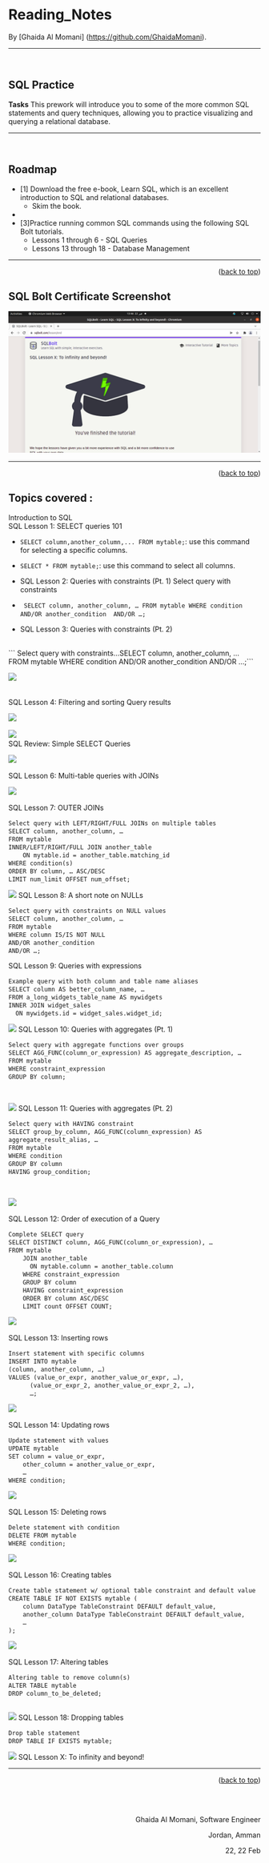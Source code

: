 # Reading_Notes

<!-- This is the reading notes repository where I keep my favorite articles with their sources.
       
       Hope you'll benefit from my reads, Enjoy!


-->




By [Ghaida Al Momani] (https://github.com/GhaidaMomani).
<br/>
<hr/>
<br/>

## SQL Practice
**Tasks** 
This prework will introduce you to some of the more common SQL statements and query techniques, allowing you to practice visualizing and querying a relational database.



<hr/>
<br/>


<!-- ROADMAP -->
## Roadmap

- [1] Download the free e-book, Learn SQL, which is an excellent introduction to SQL and relational databases.
     -  Skim the book.
-
- [3]Practice running common SQL commands using the following SQL Bolt tutorials.
    - Lessons 1 through 6 - SQL Queries
    -  Lessons 13 through 18 - Database Management


   



<hr/>
    <p align="right">(<a href="#top">back to top</a>)</p>


<!-- SQL Bolt Certificate -->
## SQL Bolt Certificate Screenshot



![SQL Bolt Certificate](./SQL_certificate.jpg)




<hr/>
    <p align="right">(<a href="#top">back to top</a>)</p>

   
## Topics covered :
   <p>

Introduction to SQL<br /> 
SQL Lesson 1: SELECT queries 101<br /> 
 * ```SELECT column,another_column,... FROM mytable;```: use this command for selecting a specific columns.
  * ```SELECT * FROM mytable;```: use this command to select all columns.

* SQL Lesson 2: Queries with constraints (Pt. 1)
Select query with constraints
* ``` SELECT column, another_column, … FROM mytable WHERE condition AND/OR another_condition  AND/OR …;```
    <br /> 
* SQL Lesson 3: Queries with constraints (Pt. 2)
<br/>
 ``` Select query with constraints...SELECT column, another_column, … FROM mytable WHERE condition AND/OR another_condition AND/OR …;```
<br/>

![](./SQL_tasks/t3.jpg)

<br /> 
SQL Lesson 4: Filtering and sorting Query results
<br/>
 
 ![](./SQL_tasks/t4a.jpg)
 
![](./SQL_tasks/t4b.jpg)
<br /> 
SQL Review: Simple SELECT Queries<br /> 

![](./SQL_tasks/SQL_firstTAsk.jpg)

SQL Lesson 6: Multi-table queries with JOINs<br /> 

![](./SQL_tasks/t6.jpg)

SQL Lesson 7: OUTER JOINs<br /> 
```
Select query with LEFT/RIGHT/FULL JOINs on multiple tables
SELECT column, another_column, …
FROM mytable
INNER/LEFT/RIGHT/FULL JOIN another_table 
    ON mytable.id = another_table.matching_id
WHERE condition(s)
ORDER BY column, … ASC/DESC
LIMIT num_limit OFFSET num_offset;

```
![](./SQL_tasks/t7.jpg)
SQL Lesson 8: A short note on NULLs<br /> 
```
Select query with constraints on NULL values
SELECT column, another_column, …
FROM mytable
WHERE column IS/IS NOT NULL
AND/OR another_condition
AND/OR …;
```

SQL Lesson 9: Queries with expressions<br /> 
```
Example query with both column and table name aliases
SELECT column AS better_column_name, …
FROM a_long_widgets_table_name AS mywidgets
INNER JOIN widget_sales
  ON mywidgets.id = widget_sales.widget_id;

```

![](./SQL_tasks/t9.jpg)
SQL Lesson 10: Queries with aggregates (Pt. 1)
```
Select query with aggregate functions over groups
SELECT AGG_FUNC(column_or_expression) AS aggregate_description, …
FROM mytable
WHERE constraint_expression
GROUP BY column;
```
<br />

![](./SQL_tasks/t10.jpg)
SQL Lesson 11: Queries with aggregates (Pt. 2)
```
Select query with HAVING constraint
SELECT group_by_column, AGG_FUNC(column_expression) AS aggregate_result_alias, …
FROM mytable
WHERE condition
GROUP BY column
HAVING group_condition;
```

<br /> 

![](./SQL_tasks/t11.jpg)

SQL Lesson 12: Order of execution of a Query
<br />

```
Complete SELECT query
SELECT DISTINCT column, AGG_FUNC(column_or_expression), …
FROM mytable
    JOIN another_table
      ON mytable.column = another_table.column
    WHERE constraint_expression
    GROUP BY column
    HAVING constraint_expression
    ORDER BY column ASC/DESC
    LIMIT count OFFSET COUNT;
```
   

![](./SQL_tasks/t12.jpg) 

SQL Lesson 13: Inserting rows<br /> 

```
Insert statement with specific columns
INSERT INTO mytable
(column, another_column, …)
VALUES (value_or_expr, another_value_or_expr, …),
      (value_or_expr_2, another_value_or_expr_2, …),
      …;
```
![](./SQL_tasks/t13.jpg)

SQL Lesson 14: Updating rows<br /> 
```
Update statement with values
UPDATE mytable
SET column = value_or_expr, 
    other_column = another_value_or_expr, 
    …
WHERE condition;

```

![](./SQL_tasks/t14.jpg)

SQL Lesson 15: Deleting rows<br /> 
```
Delete statement with condition
DELETE FROM mytable
WHERE condition;
```
![](./SQL_tasks/t15.jpg)


SQL Lesson 16: Creating tables<br /> 
```
Create table statement w/ optional table constraint and default value
CREATE TABLE IF NOT EXISTS mytable (
    column DataType TableConstraint DEFAULT default_value,
    another_column DataType TableConstraint DEFAULT default_value,
    …
);
```


![](./SQL_tasks/t16.jpg)

SQL Lesson 17: Altering tables<br /> 

```
Altering table to remove column(s)
ALTER TABLE mytable
DROP column_to_be_deleted;


```

![](./SQL_tasks/t17.jpg)
SQL Lesson 18: Dropping tables<br /> 
```
Drop table statement
DROP TABLE IF EXISTS mytable;

```
![](./SQL_tasks/t18.jpg)
SQL Lesson X: To infinity and beyond!<br /> 

<p/>

 
<hr/>
    <p align="right">(<a href="#top">back to top</a>)</p>


  <br/><br/>

<p align="right">Ghaida Al Momani, Software Engineer</p>
<p align="right">Jordan, Amman</p>
  <p align="right">22, 22 Feb </p>